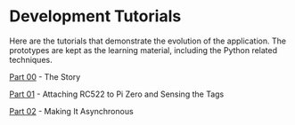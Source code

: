 Development Tutorials
=====================

Here are the tutorials that demonstrate the evolution of the application.
The prototypes are kept as the learning material, including the Python related techniques.

[Part 00](tutorials/Story.md) - The Story

[Part 01](tutorials/AttachingRC522toPiZero.md) - Attaching RC522 to Pi Zero and Sensing the Tags

[Part 02](tutorials/MakingItAsynchronous.md) - Making It Asynchronous
